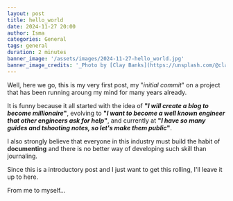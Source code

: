 ```yaml
---
layout: post
title: hello_world
date: 2024-11-27 20:00
author: Isma
categories: General
tags: general
duration: 2 minutes
banner_image: '/assets/images/2024-11-27-hello_world.jpg'
banner_image_credits: '_Photo by [Clay Banks](https://unsplash.com/@claybanks?utm_content=creditCopyText&utm_medium=referral&utm_source=unsplash) on [Unsplash](https://unsplash.com/photos/a-laptop-computer-sitting-on-top-of-a-wooden-desk-8q6e5hu3Ilc?utm_content=creditCopyText&utm_medium=referral&utm_source=unsplash)_'
---
```


Well, here we go, this is my very first post, my "_initial commit_" on a project that has been running aroung my mind for many years already.

It is funny because it all started with the idea of __"_I will create a blog to become millionaire_"__,
evolving to __"_I want to become a well known engineer that other engineers ask for help_"__,
and currently at __"_I have so many guides and tshooting notes, so let's make them public_"__.

I also strongly believe that everyone in this industry must build the habit of __documenting__ and there is no better way of developing such skill than journaling.

Since this is a introductory post and I just want to get this rolling, I'll leave it up to here.

From me to myself...